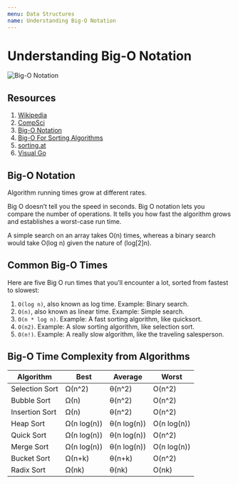 ```yaml
---
menu: Data Structures
name: Understanding Big-O Notation
---
```


# Understanding Big-O Notation

![Big-O Notation](https://cdn-media-1.freecodecamp.org/images/0*B42QL_XBJgDGfIFd.jpg)

## Resources

1. [Wikipedia](https://en.wikipedia.org/wiki/Big_O_notation)
2. [CompSci](http://carlcheo.com/compsci)
3. [Big-O Notation](https://www.freecodecamp.org/news/big-o-notation-simply-explained-with-illustrations-and-video-87d5a71c0174/)
4. [Big-O For Sorting Algorithms](https://www.geeksforgeeks.org/time-complexities-of-all-sorting-algorithms/)
5. [sorting.at](http://sorting.at/)
6. [Visual Go](https://visualgo.net/bn/sorting)

## Big-O Notation

Algorithm running times grow at different rates.

Big O doesn’t tell you the speed in seconds. Big O notation lets you compare the number of operations. It tells you how fast the algorithm grows and establishes a worst-case run time.

A simple search on an array takes O(n) times, whereas a binary search would take O(log n) given the nature of (log[2]n).

## Common Big-O Times

Here are five Big O run times that you’ll encounter a lot, sorted from fastest to slowest:

1. `O(log n)`, also known as log time. Example: Binary search.
2. `O(n)`, also known as linear time. Example: Simple search.
3. `O(n * log n)`. Example: A fast sorting algorithm, like quicksort.
4. `O(n2)`. Example: A slow sorting algorithm, like selection sort.
5. `O(n!)`. Example: A really slow algorithm, like the traveling salesperson.

## Big-O Time Complexity from Algorithms

| Algorithm      | Best        | Average     | Worst       |
| -------------- | ----------- | ----------- | ----------- |
| Selection Sort | Ω(n^2)      | θ(n^2)      | O(n^2)      |
| Bubble Sort    | Ω(n)        | θ(n^2)      | O(n^2)      |
| Insertion Sort | Ω(n)        | θ(n^2)      | O(n^2)      |
| Heap Sort      | Ω(n log(n)) | θ(n log(n)) | O(n log(n)) |
| Quick Sort     | Ω(n log(n)) | θ(n log(n)) | O(n^2)      |
| Merge Sort     | Ω(n log(n)) | θ(n log(n)) | O(n log(n)) |
| Bucket Sort    | Ω(n+k)      | θ(n+k)      | O(n^2)      |
| Radix Sort     | Ω(nk)       | θ(nk)       | O(nk)       |
